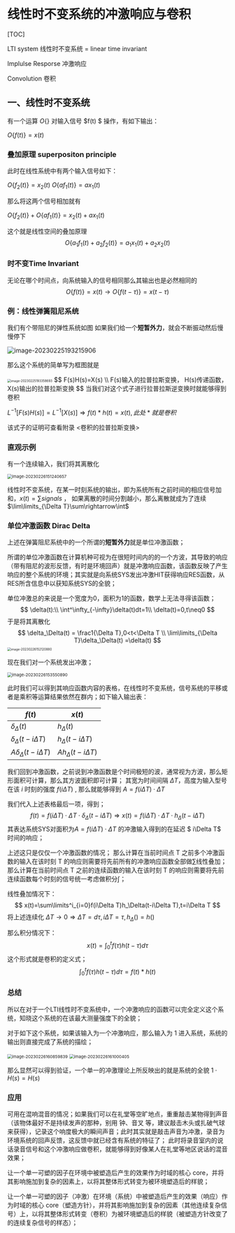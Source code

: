 # 线性时不变系统的冲激响应与卷积

[TOC]

LTI system 线性时不变系统  = linear time invariant

Implulse Resporse 冲激响应

Convolution 卷积



## 一、线性时不变系统

有一个运算  $O\{\}$  对输入信号  $f(t) $ 操作，有如下输出：

$O\{f(t) \}=x(t)$

### 叠加原理  superpositon principle

此时在线性系统中有两个输入信号如下：

$O\{f_2(t)\}=x_2(t)$
$O\{af_1(t)\}=ax_1(t)$

那么将这两个信号相加就有

$O\{f_2(t)\}+O\{af_1(t)\}=x_2(t) +ax_1(t)$

这个就是线性空间的叠加原理
$$
O\{a_1 f_1(t)+a_2 f_2(t)\} = a_1x_1(t)+a_2x_2(t)
$$


### 时不变Time Invariant

无论在哪个时间点，向系统输入的信号相同那么其输出也是必然相同的
$$
O\{f(t)\}=x(t)\rightarrow O\{f(t-\tau)\}=x(t-\tau)
$$


### 例：线性弹簧阻尼系统



我们有个带阻尼的弹性系统如图
如果我们给一个**短暂外力**，就会不断振动然后慢慢停下

![image-20230225193215906](03_卷积与冲击相应.assets/image-20230225193215906.png)

那么这个系统的简单写为框图就是

<img src="03_卷积与冲击相应.assets/image-20230225193358693.png" alt="image-20230225193358693" style="zoom:50%;" />
$$
F(s)H(s)=X(s) \\ 
F(s)输入的拉普拉斯变换，
H(s)传递函数，
X(s)输出的拉普拉斯变换
$$
当我们对这个式子进行拉普拉斯逆变换时就能够得到卷积

$L^{-1}[F(s)H(s)]=L^{-1}[X(s)]\Rightarrow f(t)*h(t)=x(t),此处*就是卷积$

该式子的证明可查看附录 <卷积的拉普拉斯变换>

### 直观示例

有一个连续输入，我们将其离散化

<img src="03_卷积与冲击相应.assets/image-20230226151240657.png" alt="image-20230226151240657" style="zoom:67%;" />

线性时不变系统，在某一时刻系统的输出，即为系统所有之前时间的相应信号加和，$x(t)=\sum signals$ ， 如果离散的时间分割越小，那么离散就成为了连续  $\lim\limits_{\Delta T}\sum\rightarrow\int$

### 单位冲激函数  Dirac Delta

上述在弹簧阻尼系统中的一个所谓的**短暂外力**就是单位冲激函数；

所谓的单位冲激函数在计算机种可视为在很短时间内的的一个方波，其导致的响应（带有阻尼的波形反馈，有时是环境回声）就是冲激响应函数，该函数反映了产生响应的整个系统的环境；其实就是向系统SYS发出冲激HIT获得响应RES函数，从RES所含信息中以获知系统SYS的全貌；

单位冲激总的来说是一个宽度为0，面积为1的函数，数学上无法寻得该函数；
$$
\delta(t):\\
\int^\infty_{-\infty}\delta(t)dt=1\\
\delta(t)=0,t\neq0
$$
于是将其离散化
$$
\delta_\Delta(t) = 
\frac1{\Delta T},0<t<\Delta T \\
\lim\limits_{\Delta T}\delta_\Delta(t) =\delta(t)
$$
<img src="03_卷积与冲击相应.assets/image-20230226152120880.png" alt="image-20230226152120880" style="zoom:50%;" />

 现在我们对一个系统发出冲激；

<img src="03_卷积与冲击相应.assets/image-20230226153550890.png" alt="image-20230226153550890" style="zoom:67%;" />

此时我们可以得到其响应函数内容的表格，在线性时不变系统，信号系统的平移或者是乘积等运算结果依然在群内；如下输入输出表：

| $f(t)$                         | $x(t)$                    |
| ------------------------------ | ------------------------- |
| $\delta_\Delta (t)$            | $h_\Delta (t)$            |
| $\delta_\Delta (t-i\Delta T)$  | $h_\Delta (t-i\Delta T)$  |
| $A\delta_\Delta (t-i\Delta T)$ | $Ah_\Delta (t-i\Delta T)$ |

我们回到冲激函数，之前说到冲激函数是个时间极短的波，通常视为方波，那么矩形面积可计算，那么其方波面积即可计算；
其宽为时间间隔 $\Delta T$，高度为输入型号在该 $i$ 时刻的强度 $f(i\Delta T)$  , 那么就能够得到 $A=f(i\Delta T)\cdot\Delta T$

我们代入上述表格最后一项，得到；
$$
f(t)=f(i\Delta T)\cdot\Delta T\cdot \delta_\Delta (t-i\Delta T)  
\Rightarrow 
x(t)=f(i\Delta T)\cdot\Delta T\cdot h_\Delta (t-i\Delta T)
$$
其表达系统SYS对面积为$A=f(i\Delta T)\cdot\Delta T$ 的冲激输入得到的在延迟 $ i\Delta T$ 时间的响应；

上述这只是仅仅一个冲激函数的情况；
那么计算在当前时间点 T 之前多个冲激函数的输入在该时刻 T 的响应则需要将先前所有的冲激响应函数全部做$\sum$线性叠加；
那么计算在当前时间点 T 之前的连续函数的输入在该时刻 T 的响应则需要将先前连续函数每个时刻的信号统一考虑做积分$\int$；

线性叠加情况下：
$$
x(t)=\sum\limits^i_{i=0}f(i\Delta T)h_\Delta(t-i\Delta T),t=i\Delta T
$$
将上述连续化 $\Delta T\rightarrow 0 \Rightarrow \Delta T=d\tau, i\Delta T=\tau,h_\Delta()=h()$

那么积分情况下：
$$
x(t)=\int^t_0 f(\tau)h(t-\tau)d\tau
$$
这个形式就是卷积的定义式；
$$
\int^t_0 f(\tau)h(t-\tau)d\tau=f(t)*h(t)
$$

### 总结

所以在对于一个LTI线性时不变系统中，一个冲激响应的函数可以完全定义这个系统，知晓这个系统的在该最大测量强度下的全貌；

对于如下这个系统，如果该输入为一个冲激响应，那么输入为 1 进入系统，系统的输出则直接完成了系统的描绘；

<img src="03_卷积与冲击相应.assets/image-20230226160859839.png" alt="image-20230226160859839" style="zoom: 67%;" />

<img src="03_卷积与冲击相应.assets/image-20230226161000405.png" alt="image-20230226161000405" style="zoom:67%;" />

那么显然可以得到验证，一个单一的冲激理论上所反映出的就是系统的全貌   $1\cdot H(s)=H(s)$

### 应用

可用在混响混音的情况；如果我们可以在礼堂等空旷地点，重重敲击某物得到声音（该物体最好不是持续发声的那种，别用 钟、音叉 等，建议敲击木头或扎破气球来获得），记录这个响度极大的瞬间声音；此时其实就是敲击声音为冲激，录音为环境系统的回声反馈，这反馈中就已经含有系统的特征了； 此时将录音室内的说话录音信号和这个冲激响应做卷积，就能够得到好像某人在礼堂等地区说话的混音效果；

让一个单一可塑的因子在环境中被塑造后产生的效果作为时域的核心 core，并将其影响施加到复杂的因素上，以将其整体形式转变为被环境塑造后的样貌；

让一个单一可塑的因子（冲激）在环境（系统）中被塑造后产生的效果（响应）作为时域的核心 core（塑造方针），并将其影响施加到复杂的因素（其他连续复杂信号）上，以将其整体形式转变（卷积）为被环境塑造后的样貌（被塑造方针改变了的连续复杂信号的样态）；









































